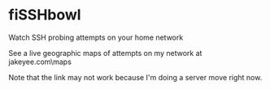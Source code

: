 # fiSSHbowl
Watch SSH probing attempts on your home network




See a live geographic maps of attempts on my network at jakeyee.com\maps

Note that the link may not work because I'm doing a server move right now.
